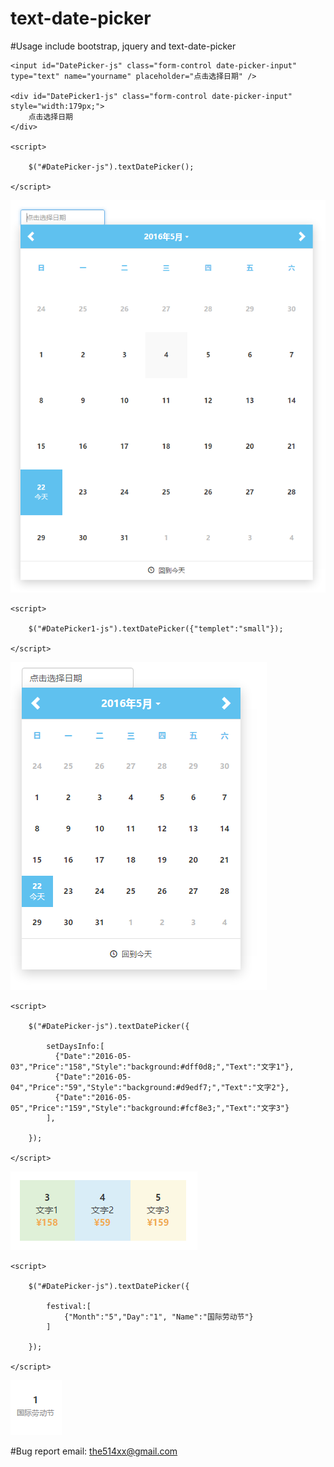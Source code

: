 # text-date-picker

#Usage
include bootstrap, jquery and text-date-picker
    <link rel="stylesheet" href="assets/bootstrap.min.css" />
    <link rel="stylesheet" href="assets/date-picker-style.css">
    <script src="js/jquery-1.12.3.min.js"></script>
    <script src="js/bootstrap.min.js"></script>
    <script src="js/text-date-picker.js"></script>

    <input id="DatePicker-js" class="form-control date-picker-input" type="text" name="yourname" placeholder="点击选择日期" />

    <div id="DatePicker1-js" class="form-control date-picker-input" style="width:179px;">
        点击选择日期
    </div>

    <script>
  
        $("#DatePicker-js").textDatePicker();
  
    </script>

![TextDatePickerBig](https://raw.githubusercontent.com/the514/text-date-picker/master/assets/img/big-date-picker.png)

    <script>
      
        $("#DatePicker1-js").textDatePicker({"templet":"small"});
      
    </script>

![TextDatePickerSmall](https://raw.githubusercontent.com/the514/text-date-picker/master/assets/img/small.png)

    <script>
  
        $("#DatePicker-js").textDatePicker({

            setDaysInfo:[
              {"Date":"2016-05-03","Price":"158","Style":"background:#dff0d8;","Text":"文字1"},
              {"Date":"2016-05-04","Price":"59","Style":"background:#d9edf7;","Text":"文字2"},
              {"Date":"2016-05-05","Price":"159","Style":"background:#fcf8e3;","Text":"文字3"}
            ],
  
        });
  
    </script>

![TextDatePickerSmall](https://raw.githubusercontent.com/the514/text-date-picker/master/assets/img/day-info.png)

    <script>
      
        $("#DatePicker-js").textDatePicker({

            festival:[
                {"Month":"5","Day":"1", "Name":"国际劳动节"}
            ]
      
        });
      
    </script>

![TextDatePickerSmall](https://raw.githubusercontent.com/the514/text-date-picker/master/assets/img/day-festival.png)

#Bug report
  email: the514xx@gmail.com